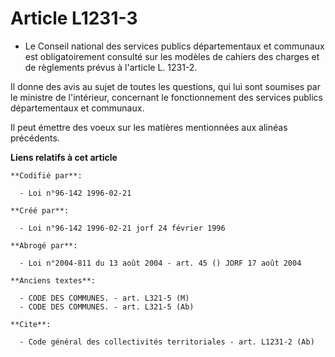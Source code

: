 # Article L1231-3

- Le Conseil national des services publics départementaux et communaux est obligatoirement consulté sur les modèles de
cahiers des charges et de règlements prévus à l'article L. 1231-2.

Il donne des avis au sujet de toutes les questions, qui lui sont soumises par le ministre de l'intérieur, concernant le
fonctionnement des services publics départementaux et communaux.

Il peut émettre des voeux sur les matières mentionnées aux alinéas précédents.

**Liens relatifs à cet article**

	**Codifié par**:

	  - Loi n°96-142 1996-02-21

	**Créé par**:

	  - Loi n°96-142 1996-02-21 jorf 24 février 1996

	**Abrogé par**:

	  - Loi n°2004-811 du 13 août 2004 - art. 45 () JORF 17 août 2004

	**Anciens textes**:

	  - CODE DES COMMUNES. - art. L321-5 (M)
	  - CODE DES COMMUNES. - art. L321-5 (Ab)

	**Cite**:

	  - Code général des collectivités territoriales - art. L1231-2 (Ab)
